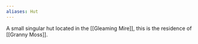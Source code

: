 ```yaml
---
aliases: Hut
---
```


A small singular hut located in the [[Gleaming Mire]], this is the residence of [[Granny Moss]].